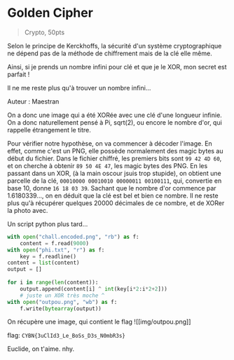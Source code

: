 # Golden Cipher

> Crypto, 50pts
>
Selon le principe de Kerckhoffs, la sécurité d'un système cryptographique ne dépend pas de la méthode de chiffrement mais de la clé elle même.
>
Ainsi, si je prends un nombre infini pour clé et que je le XOR, mon secret est parfait !
>
Il ne me reste plus qu'à trouver un nombre infini...
>
Auteur : Maestran

On a donc une image qui a été XORée avec une clé d'une longueur infinie. On a donc naturellement pensé à Pi, sqrt(2), ou encore le nombre d'or, qui rappelle étrangement le titre.

Pour vérifier notre hypothèse, on va commencer à décoder l'image. En effet, comme c'est un PNG, elle possède normalement des magic bytes au début du fichier.
Dans le fichier chiffré, les premiers bits sont `99 42 4D 60`, et on cherche à obtenir `89 50 4E 47`, les magic bytes des PNG. En les passant dans un XOR, (à la main oscour jsuis trop stupide), on obtient une parcelle de la clé, `00010000 00010010 00000011 00100111`, qui, convertie en base 10, donne `16 18 03 39`.
Sachant que le nombre d'or commence par 1.6180339..., on en déduit que la clé est bel et bien ce nombre. 
Il ne reste plus qu'à récupérer quelques 20000 décimales de ce nombre, et de XORer la photo avec.

Un script python plus tard...
```py
with open("chall.encoded.png", "rb") as f:  
    content = f.read(9000)  
with open("phi.txt", "r") as f:  
    key = f.readline()  
content = list(content)  
output = []  
  
for i in range(len(content)):  
    output.append(content[i] ^ int(key[i*2:i*2+2]))
	# juste un XOR très moche ^
with open("outpou.png", "wb") as f:  
    f.write(bytearray(output))
```

On récupère une image, qui contient le flag
![[img/outpou.png]]

flag: `CYBN{3uClId3_Le_BoSs_D3s_N0mbR3s}`


Euclide, on t'aime.
nhy.